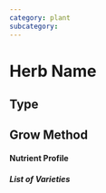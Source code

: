```yaml
---
category: plant
subcategory: 
---
```



# Herb Name

## Type

## Grow Method

#### Nutrient Profile
 
 
 
##### List of Varieties

